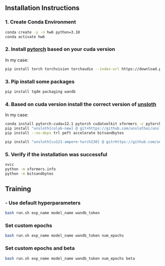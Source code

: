 ## Installation Instructions

### 1. Create Conda Environment
```bash
conda create -y -n hw6 python=3.10
conda activate hw6
```

### 2. Install [pytorch](https://pytorch.org/get-started/locally/) based on your cuda version
In my case:
```bash
pip install torch torchvision torchaudio --index-url https://download.pytorch.org/whl/cu121
```

### 3. Pip install some packages
```bash
pip install tqdm packaging wandb
```

### 4. Based on cuda version install the correct version of [unsloth](https://github.com/unslothai/unsloth#-installation-instructions)
In my case:
```bash
conda install pytorch-cuda=12.1 pytorch cudatoolkit xformers -c pytorch -c nvidia -c xformers
pip install "unsloth[colab-new] @ git+https://github.com/unslothai/unsloth.git"
pip install --no-deps trl peft accelerate bitsandbytes

pip install "unsloth[cu121-ampere-torch230] @ git+https://github.com/unslothai/unsloth.git"
```
### 5. Verify if the installation was successful
```bash
nvcc
python -m xformers.info
python -m bitsandbytes
```
## Training

### - Use default hyperparameters
```bash
bash run.sh exp_name model_name wandb_token
```
### Set custom epochs
```bash
bash run.sh exp_name model_name wandb_token num_epochs
```

### Set custom epochs and beta
```bash
bash run.sh exp_name model_name wandb_token num_epochs beta
```
